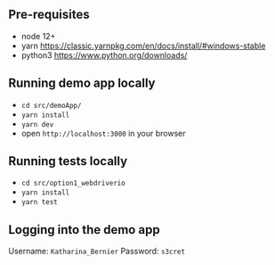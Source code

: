 ## Pre-requisites
* node 12+
* yarn https://classic.yarnpkg.com/en/docs/install/#windows-stable
* python3 https://www.python.org/downloads/

## Running demo app locally
* `cd src/demoApp/`
* `yarn install`
* `yarn dev`
* open `http://localhost:3000` in your browser

## Running tests locally
* `cd src/option1_webdriverio`
* `yarn install`
* `yarn test`

## Logging into the demo app
Username: `Katharina_Bernier`
Password: `s3cret`
